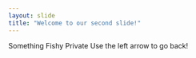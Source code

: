 ```yaml
---
layout: slide
title: "Welcome to our second slide!"
---
```

Something Fishy Private
Use the left arrow to go back!
